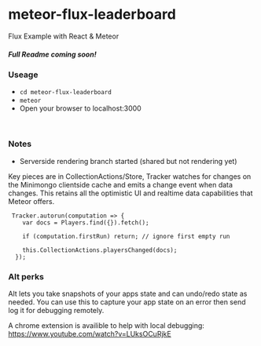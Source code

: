 # meteor-flux-leaderboard
Flux Example with React &amp; Meteor 

##### Full Readme coming soon!

### Useage

- `cd meteor-flux-leaderboard`
- `meteor`
- Open your browser to localhost:3000


<br>

### Notes 

- Serverside rendering branch started (shared but not rendering yet)

Key pieces are in CollectionActions/Store, Tracker watches for changes on the Minimongo clientside cache and emits a change event when data changes. This retains all the optimistic UI and realtime data capabilities that Meteor offers.

```
 Tracker.autorun(computation => {
    var docs = Players.find({}).fetch();
    
    if (computation.firstRun) return; // ignore first empty run
    
    this.CollectionActions.playersChanged(docs);
  });
```

### Alt perks

Alt lets you take snapshots of your apps state and can undo/redo state as needed. You can use this to capture your app state on an error then send log it for debugging remotely. 

A chrome extension is availible to help with local debugging:  
https://www.youtube.com/watch?v=LUksOCuRjkE
